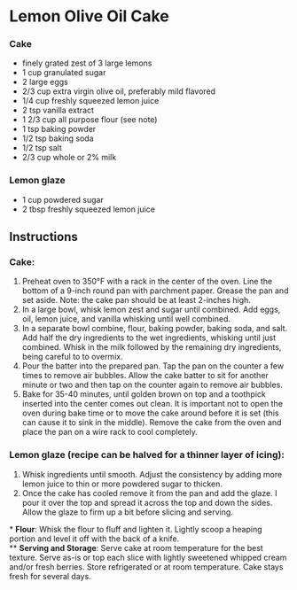 # Lemon Olive Oil Cake

### Cake
- finely grated zest of 3 large lemons
- 1 cup granulated sugar
- 2 large eggs
- 2/3 cup extra virgin olive oil, preferably mild flavored
- 1/4 cup freshly squeezed lemon juice
- 2 tsp vanilla extract
- 1 2/3 cup all purpose flour (see note)
- 1 tsp baking powder
- 1/2 tsp baking soda
- 1/2 tsp salt
- 2/3 cup whole or 2% milk

### Lemon glaze
- 1 cup powdered sugar
- 2 tbsp freshly squeezed lemon juice

## Instructions
### Cake:
1. Preheat oven to 350°F with a rack in the center of the oven. Line the bottom of a 9-inch round pan with parchment paper. Grease the pan and set aside. Note: the cake pan should be at least 2-inches high.
2. In a large bowl, whisk lemon zest and sugar until combined. Add eggs, oil, lemon juice, and vanilla whisking until well combined.
3. In a separate bowl combine, flour, baking powder, baking soda, and salt. Add half the dry ingredients to the wet ingredients, whisking until just combined. Whisk in the milk followed by the remaining dry ingredients, being careful to to overmix.
4. Pour the batter into the prepared pan. Tap the pan on the counter a few times to remove air bubbles. Allow the cake batter to sit for another minute or two and then tap on the counter again to remove air bubbles.
5. Bake for 35-40 minutes, until golden brown on top and a toothpick inserted into the center comes out clean. It is important not to open the oven during bake time or to move the cake around before it is set (this can cause it to sink in the middle). Remove the cake from the oven and place the pan on a wire rack to cool completely.

### Lemon glaze (recipe can be halved for a thinner layer of icing):
1. Whisk ingredients until smooth. Adjust the consistency by adding more lemon juice to thin or more powdered sugar to thicken.
2. Once the cake has cooled remove it from the pan and add the glaze. I pour it over the top and spread it across the top and down the sides. Allow the glaze to firm up a bit before slicing and serving.

\* **Flour**: Whisk the flour to fluff and lighten it. Lightly scoop a heaping portion and level it off with the back of a knife. \
\** **Serving and Storage**: Serve cake at room temperature for the best texture. Serve as-is or top each slice with lightly sweetened whipped cream and/or fresh berries. Store refrigerated or at room temperature. Cake stays fresh for several days.